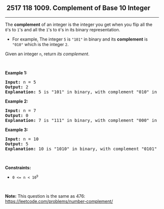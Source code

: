 <h2> 2517 118
1009. Complement of Base 10 Integer</h2><hr><div><p>The <strong>complement</strong> of an integer is the integer you get when you flip all the <code>0</code>'s to <code>1</code>'s and all the <code>1</code>'s to <code>0</code>'s in its binary representation.</p>

<ul>
	<li>For example, The integer <code>5</code> is <code>"101"</code> in binary and its <strong>complement</strong> is <code>"010"</code> which is the integer <code>2</code>.</li>
</ul>

<p>Given an integer <code>n</code>, return <em>its complement</em>.</p>

<p>&nbsp;</p>
<p><strong class="example">Example 1:</strong></p>

<pre><strong>Input:</strong> n = 5
<strong>Output:</strong> 2
<strong>Explanation:</strong> 5 is "101" in binary, with complement "010" in binary, which is 2 in base-10.
</pre>

<p><strong class="example">Example 2:</strong></p>

<pre><strong>Input:</strong> n = 7
<strong>Output:</strong> 0
<strong>Explanation:</strong> 7 is "111" in binary, with complement "000" in binary, which is 0 in base-10.
</pre>

<p><strong class="example">Example 3:</strong></p>

<pre><strong>Input:</strong> n = 10
<strong>Output:</strong> 5
<strong>Explanation:</strong> 10 is "1010" in binary, with complement "0101" in binary, which is 5 in base-10.
</pre>

<p>&nbsp;</p>
<p><strong>Constraints:</strong></p>

<ul>
	<li><code>0 &lt;= n &lt; 10<sup>9</sup></code></li>
</ul>

<p>&nbsp;</p>
<p><strong>Note:</strong> This question is the same as 476: <a href="https://leetcode.com/problems/number-complement/" target="_blank">https://leetcode.com/problems/number-complement/</a></p>
</div>